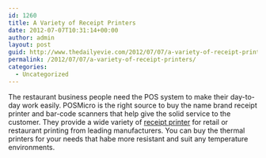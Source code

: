 ```yaml
---
id: 1260
title: A Variety of Receipt Printers
date: 2012-07-07T10:31:14+00:00
author: admin
layout: post
guid: http://www.thedailyevie.com/2012/07/07/a-variety-of-receipt-printers/
permalink: /2012/07/07/a-variety-of-receipt-printers/
categories:
  - Uncategorized
---
```

The restaurant business people need the POS system to make their day-to-day work easily. POSMicro is the right source to buy the name brand receipt printer and bar-code scanners that help give the solid service to the customer. They provide a wide variety of [receipt printer](http://www.posmicro.com/recprinters/receiptprinters.htm) for retail or restaurant printing from leading manufacturers. You can buy the thermal printers for your needs that habe more resistant and suit any temperature environments.